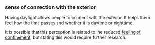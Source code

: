 ### sense of connection with the exterior

Having daylight allows people to connect with the exterior.
It helps them feel how the time passes and whether it is daytime
or nighttime. 

It is possible that this perception is related to the 
reduced [feeling of confinement](code=feeling_of_confinement),
but stating this would require further research.